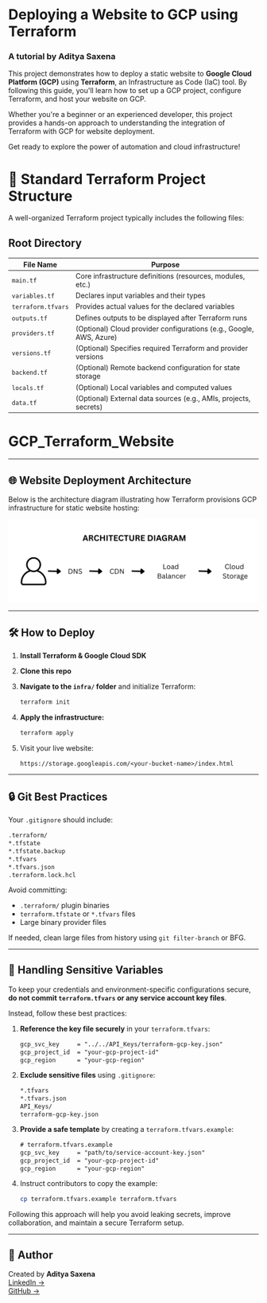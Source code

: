 # Deploying a Website to GCP using Terraform  
### A tutorial by Aditya Saxena

This project demonstrates how to deploy a static website to **Google Cloud Platform (GCP)** using **Terraform**, an Infrastructure as Code (IaC) tool. By following this guide, you'll learn how to set up a GCP project, configure Terraform, and host your website on GCP.  

Whether you're a beginner or an experienced developer, this project provides a hands-on approach to understanding the integration of Terraform with GCP for website deployment.  

Get ready to explore the power of automation and cloud infrastructure!  

# 📁 Standard Terraform Project Structure

A well-organized Terraform project typically includes the following files:

## Root Directory

| File Name           | Purpose                                                                 |
|---------------------|-------------------------------------------------------------------------|
| `main.tf`           | Core infrastructure definitions (resources, modules, etc.)              |
| `variables.tf`      | Declares input variables and their types                                |
| `terraform.tfvars`  | Provides actual values for the declared variables                       |
| `outputs.tf`        | Defines outputs to be displayed after Terraform runs                    |
| `providers.tf`      | (Optional) Cloud provider configurations (e.g., Google, AWS, Azure)     |
| `versions.tf`       | (Optional) Specifies required Terraform and provider versions           |
| `backend.tf`        | (Optional) Remote backend configuration for state storage               |
| `locals.tf`         | (Optional) Local variables and computed values                          |
| `data.tf`           | (Optional) External data sources (e.g., AMIs, projects, secrets)        |



# GCP_Terraform_Website

---

## 🌐 Website Deployment Architecture

Below is the architecture diagram illustrating how Terraform provisions GCP infrastructure for static website hosting:

![Website Architecture](./Architecture%20Diagram.png)

---

## 🛠️ How to Deploy

1. **Install Terraform & Google Cloud SDK**
2. **Clone this repo**
3. **Navigate to the `infra/` folder** and initialize Terraform:
   ```bash
   terraform init
   ```
4. **Apply the infrastructure:**
   ```bash
   terraform apply
   ```

5. Visit your live website:
   ```
   https://storage.googleapis.com/<your-bucket-name>/index.html
   ```

---

## 🔒 Git Best Practices

Your `.gitignore` should include:

```gitignore
.terraform/
*.tfstate
*.tfstate.backup
*.tfvars
*.tfvars.json
.terraform.lock.hcl
```

Avoid committing:
- `.terraform/` plugin binaries
- `terraform.tfstate` or `*.tfvars` files
- Large binary provider files

If needed, clean large files from history using `git filter-branch` or BFG.

---

## 🔐 Handling Sensitive Variables

To keep your credentials and environment-specific configurations secure, **do not commit `terraform.tfvars` or any service account key files**.

Instead, follow these best practices:

1. **Reference the key file securely** in your `terraform.tfvars`:
   ```hcl
   gcp_svc_key     = "../../API_Keys/terraform-gcp-key.json"
   gcp_project_id  = "your-gcp-project-id"
   gcp_region      = "your-gcp-region"
   ```

2. **Exclude sensitive files** using `.gitignore`:
   ```gitignore
   *.tfvars
   *.tfvars.json
   API_Keys/
   terraform-gcp-key.json
   ```

3. **Provide a safe template** by creating a `terraform.tfvars.example`:
   ```hcl
   # terraform.tfvars.example
   gcp_svc_key     = "path/to/service-account-key.json"
   gcp_project_id  = "your-gcp-project-id"
   gcp_region      = "your-gcp-region"
   ```

4. Instruct contributors to copy the example:
   ```bash
   cp terraform.tfvars.example terraform.tfvars
   ```

Following this approach will help you avoid leaking secrets, improve collaboration, and maintain a secure Terraform setup.


---
## 👤 Author

Created by **Aditya Saxena**  
[LinkedIn →](https://www.linkedin.com/in/itsadisxnn/)  
[GitHub →](https://github.com/profadityasaxena)
